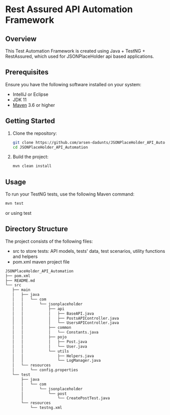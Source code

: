 # Rest Assured API Automation Framework

## Overview

This Test Automation Framework is created using Java + TestNG + RestAssured, which used for
JSONPlaceHolder api based applications.

## Prerequisites

Ensure you have the following software installed on your system:

* IntelliJ or Eclipse
* JDK 11
* [Maven](https://maven.apache.org/download.cgi) 3.6 or higher

## Getting Started

1. Clone the repository:
    ```bash
    git clone https://github.com/arsen-dadunts/JSONPlaceHolder_API_Automation.git
    cd JSONPlaceHolder_API_Automation
    ```
2. Build the project:
    ```bash
   mvn clean install
    ```

## Usage

To run your TestNG tests, use the following Maven command:
```bash
mvn test
```

or using test

## Directory Structure

The project consists of the following files:

- src to store tests: API models, tests' data, test scenarios, utility functions and helpers
- pom.xml maven project file

```bash
JSONPlaceHolder_API_Automation
├── pom.xml
├── README.md
└── src
   ├── main
   │   ├── java
   │   │   └── com
   │   │       └── jsonplaceholder
   │   │           ├── api
   │   │           │   ├── BaseAPI.java
   │   │           │   ├── PostsAPIController.java
   │   │           │   └── UsersAPIController.java
   │   │           ├── common
   │   │           │   └── Constants.java
   │   │           ├── pojo
   │   │           │   ├── Post.java
   │   │           │   └── User.java
   │   │           └── utils
   │   │               ├── Helpers.java
   │   │               └── LogManager.java
   │   └── resources
   │       └── config.properties
   └── test
       ├── java
       │   └── com
       │       └── jsonplaceholder
       │           └── post
       │               └── CreatePostTest.java
       └── resources
           └── testng.xml
```

